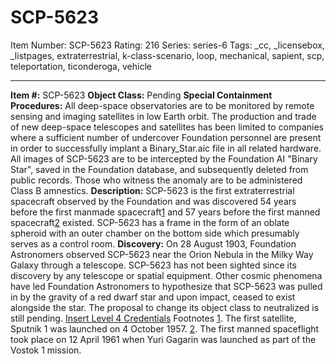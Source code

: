 # SCP-5623
Item Number: SCP-5623
Rating: 216
Series: series-6
Tags: _cc, _licensebox, _listpages, extraterrestrial, k-class-scenario, loop, mechanical, sapient, scp, teleportation, ticonderoga, vehicle

---

**Item #:** SCP-5623
**Object Class:** Pending
**Special Containment Procedures:** All deep-space observatories are to be monitored by remote sensing and imaging satellites in low Earth orbit.
The production and trade of new deep-space telescopes and satellites has been limited to companies where a sufficient number of undercover Foundation personnel are present in order to successfully implant a Binary_Star.aic file in all related hardware.
All images of SCP-5623 are to be intercepted by the Foundation AI "Binary Star", saved in the Foundation database, and subsequently deleted from public records. Those who witness the anomaly are to be administered Class B amnestics.
**Description:** SCP-5623 is the first extraterrestrial spacecraft observed by the Foundation and was discovered 54 years before the first manmade spacecraft[1](javascript:;) and 57 years before the first manned spacecraft[2](javascript:;) existed. SCP-5623 has a frame in the form of an oblate spheroid with an outer chamber on the bottom side which presumably serves as a control room.
**Discovery:** On 28 August 1903, Foundation Astronomers observed SCP-5623 near the Orion Nebula in the Milky Way Galaxy through a telescope.
SCP-5623 has not been sighted since its discovery by any telescope or spatial equipment. Other cosmic phenomena have led Foundation Astronomers to hypothesize that SCP-5623 was pulled in by the gravity of a red dwarf star and upon impact, ceased to exist alongside the star.
The proposal to change its object class to neutralized is still pending.
[Insert Level 4 Credentials](http://scp-wiki.wikidot.com/scp-5623/offset/1)
Footnotes
[1](javascript:;). The first satellite, Sputnik 1 was launched on 4 October 1957.
[2](javascript:;). The first manned spaceflight took place on 12 April 1961 when Yuri Gagarin was launched as part of the Vostok 1 mission.